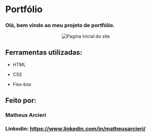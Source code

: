 # Portfólio 
### Olá, bem vindo ao meu projeto de portfólio.

<p align="center"> 
  <img src="./Portfolio/assets/Imagem.png" alt="Pagina inicial do site"/> 
</p>

## Ferramentas utilizadas:

* HTML

* CSS

* Flex-box

## Feito por:

### Matheus Arcieri

### Linkedin: https://www.linkedin.com/in/matheusarcieri/

